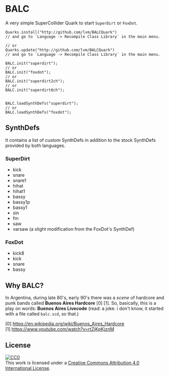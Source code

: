# BALC

A very simple SuperCollider Quark to start `SuperDirt` or `FoxDot`.

```
Quarks.install("http://github.com/lvm/BALCQuark")
// and go to `Language -> Recompile Class Library` in the main menu.

// or
Quarks.update("http://github.com/lvm/BALCQuark")
// and go to `Language -> Recompile Class Library` in the main menu.

BALC.init("superdirt");
// or
BALC.init("foxdot");
// or
BALC.init("superdirt2ch");
// or
BALC.init("superdirt8ch");


BALC.loadSynthDefs("superdirt");
// or
BALC.loadSynthDefs("foxdot");
```

## SynthDefs

It contains a list of _custom_ SynthDefs in addition to the stock SynthDefs provided by both languages.

### SuperDirt

* kick
* snare
* snare1
* hihat
* hihat1
* bassy
* bassy1p
* bassy1
* sin
* fm
* saw
* varsaw (a slight modification from the FoxDot's SynthDef)

### FoxDot

* kick8
* kick
* snare
* bassy


## Why BALC?

In Argentina, during late 80's, early 90's there was a _scene_ of hardcore and punk bands called **Buenos Aires Hardcore** [0] [1]. So, basically, this is a play on words: **Buenos Aires Livecode** (read: a joke. i don't know, it started with a file called `balc.scd`, so that.)

[0] https://en.wikipedia.org/wiki/Buenos_Aires_Hardcore  
[1] https://www.youtube.com/watch?v=rtZjKpKjznM

## License

[![CC0](http://mirrors.creativecommons.org/presskit/buttons/88x31/svg/cc-zero.svg)](https://creativecommons.org/publicdomain/zero/1.0/)  
This work is licensed under a [Creative Commons Attribution 4.0 International License](http://creativecommons.org/licenses/by/4.0/). 
